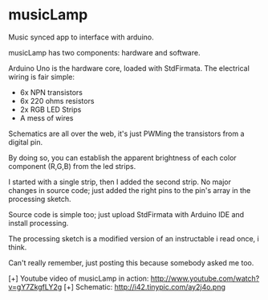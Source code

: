 musicLamp
=========

Music synced app to interface with arduino.

musicLamp has two components: hardware and software.

Arduino Uno is the hardware core, loaded with StdFirmata. The electrical wiring is fair simple:

- 6x NPN transistors
- 6x 220 ohms resistors
- 2x RGB LED Strips
- A mess of wires

Schematics are all over the web, it's just PWMing the transistors from a digital pin.

By doing so, you can establish the apparent brightness of each color component (R,G,B) from the led strips.

I started with a single strip, then I added the second strip. No major changes in source code;
just added the right pins to the pin's array in the processing sketch.

Source code is simple too; just upload StdFirmata with Arduino IDE and install processing. 

The processing sketch is a modified version of an instructable i read once, i think. 

Can't really remember, just posting this because somebody asked me too.

[+] Youtube video of musicLamp in action: http://www.youtube.com/watch?v=gY7ZkgfLY2g
[+] Schematic: http://i42.tinypic.com/ay2j4o.png
